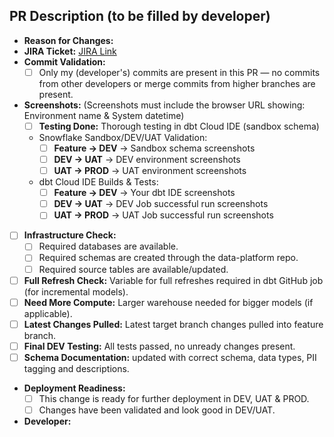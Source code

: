 ## PR Description (to be filled by developer)
- **Reason for Changes:** <!-- Briefly explain why these changes are being made -->
- **JIRA Ticket:** [JIRA Link]()
- **Commit Validation:**  
  - [ ] Only my (developer's) commits are present in this PR — no commits from other developers or merge commits from higher branches are present.  
- **Screenshots:** (Screenshots must include the browser URL showing: Environment name & System datetime)
  - [ ] **Testing Done:** Thorough testing in dbt Cloud IDE (sandbox schema)
  - Snowflake Sandbox/DEV/UAT Validation: 
    - [ ] **Feature → DEV** → Sandbox schema screenshots <!-- Attach screenshots -->
    - [ ] **DEV → UAT** → DEV environment screenshots <!-- Attach screenshots -->
    - [ ] **UAT → PROD** → UAT environment screenshots <!-- Attach screenshots -->
  - dbt Cloud IDE Builds & Tests: <!-- Attach screenshots -->
    - [ ] **Feature → DEV** → Your dbt IDE screenshots <!-- Attach screenshots -->
    - [ ] **DEV → UAT** → DEV Job successful run screenshots <!-- Attach screenshots -->
    - [ ] **UAT → PROD** → UAT Job successful run screenshots <!-- Attach screenshots -->
- [ ] **Infrastructure Check:**
  - [ ] Required databases are available.
  - [ ] Required schemas are created through the data-platform repo.
  - [ ] Required source tables are available/updated.
- [ ] **Full Refresh Check:** Variable for full refreshes required in dbt GitHub job (for incremental models).
- [ ] **Need More Compute:** Larger warehouse needed for bigger models (if applicable).
- [ ] **Latest Changes Pulled:** Latest target branch changes pulled into feature branch.
- [ ] **Final DEV Testing:** All tests passed, no unready changes present.
- [ ] **Schema Documentation:** updated with correct schema, data types, PII tagging and descriptions.
- **Deployment Readiness:**
  - [ ] This change is ready for further deployment in DEV, UAT & PROD.
  - [ ] Changes have been validated and look good in DEV/UAT.
- **Developer:** <!-- Your Name -->

